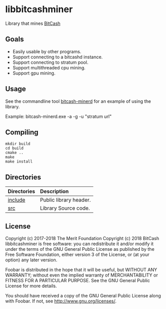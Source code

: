 # libbitcashminer

Library that mines [BitCash](https://www.choosebitcash.com)

## Goals

- Easily usable by other programs.
- Support connecting to a bitcashd instance.
- Support connecting to stratum pool.
- Support multithreaded cpu mining.
- Support gpu mining.

## Usage

See the commandline tool [bitcash-minerd](src/minerd.cpp) for an example of using the library.

Example:
bitcash-minerd.exe -a <payout address> -g<number of GPU to use> -u "stratum url"

## Compiling

    mkdir build
    cd build
    cmake ..
    make
    make install

## Directories

| Directories                            | Description           |
|:---------------------------------------|:----------------------|
| [include](include)                     | Public library header.|
| [src](src)                             | Library Source code.  |


## License

Copyright (c) 2017-2018 The Merit Foundation
Copyright (c) 2018 BitCash
libbitcashminer is free software: you can redistribute it and/or modify
it under the terms of the GNU General Public License as published by
the Free Software Foundation, either version 3 of the License, or
(at your option) any later version.

Foobar is distributed in the hope that it will be useful,
but WITHOUT ANY WARRANTY; without even the implied warranty of
MERCHANTABILITY or FITNESS FOR A PARTICULAR PURPOSE.  See the
GNU General Public License for more details.

You should have received a copy of the GNU General Public License
along with Foobar.  If not, see <http://www.gnu.org/licenses/>.
